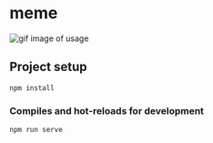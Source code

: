 # meme

![gif image of usage](/meme.gif)

## Project setup
```
npm install
```

### Compiles and hot-reloads for development
```
npm run serve
```
